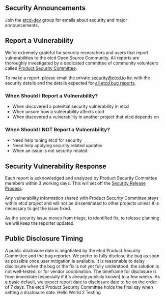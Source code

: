 ## Security Announcements

Join the [etcd-dev](https://groups.google.com/forum/?hl=en#!forum/etcd-dev) group for emails about security and major announcements.

## Report a Vulnerability

We’re extremely grateful for security researchers and users that report vulnerabilities to the etcd Open Source Community. All reports are thoroughly investigated by a dedicated committee of community volunteers called [Product Security Committee](security-release-process.md#product-security-committee).

To make a report, please email the private [security@etcd.io](mailto:security@etcd.io) list with the security details and the details expected for [all etcd bug reports](https://github.com/etcd-io/etcd/blob/master/Documentation/reporting_bugs.md).

### When Should I Report a Vulnerability?

- When discovered a potential security vulnerability in etcd
- When unsure how a vulnerability affects etcd
- When discovered a vulnerability in another project that etcd depends on

### When Should I NOT Report a Vulnerability?

- Need help tuning etcd for security
- Need help applying security related updates
- When an issue is not security related

## Security Vulnerability Response

Each report is acknowledged and analyzed by Product Security Committee members within 3 working days. This will set off the [Security Release Process](security-release-process.md).

Any vulnerability information shared with Product Security Committee stays within etcd project and will not be disseminated to other projects unless it is necessary to get the issue fixed.

As the security issue moves from triage, to identified fix, to release planning we will keep the reporter updated.

## Public Disclosure Timing

A public disclosure date is negotiated by the etcd Product Security Committee and the bug reporter. We prefer to fully disclose the bug as soon as possible once user mitigation is available. It is reasonable to delay disclosure when the bug or the fix is not yet fully understood, the solution is not well-tested, or for vendor coordination. The timeframe for disclosure is from immediate (especially if it's already publicly known) to a few weeks. As a basic default, we expect report date to disclosure date to be on the order of 7 days. The etcd Product Security Committee holds the final say when setting a disclosure date.
Hello World 2
Testing
